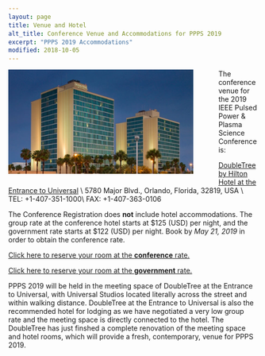 ```yaml
---
layout: page
title: Venue and Hotel
alt_title: Conference Venue and Accommodations for PPPS 2019
excerpt: "PPPS 2019 Accommodations"
modified: 2018-10-05
---
```

<div style="float:left;margin-right:10%;">
<img src="/images/hotel1.png" alt="DoubleTree Hotel" style="height:15em;margin-bottom:1em;">
</div>
<div class="gallery-ender"></div>

The conference venue for the 2019 IEEE Pulsed Power & Plasma Science Conference is:

[DoubleTree by Hilton Hotel at the Entrance to Universal](http://doubletree3.hilton.com/en/hotels/florida/doubletree-by-hilton-hotel-at-the-entrance-to-universal-orlando-MCOUNDT/index.html) \\
5780 Major Blvd., Orlando, Florida, 32819, USA \\
TEL: +1-407-351-1000\\
FAX: +1-407-363-0106

The Conference Registration does __not__ include hotel accommodations. The group rate at the conference hotel starts at $125 (USD) per night, and the government rate starts at $122 (USD) per night. Book by _May 21, 2019_ in order to obtain the conference rate.

[Click here to reserve your room at the __conference__ rate.](https://doubletree.hilton.com/en/dt/groups/personalized/M/MCOUNDT-IEE-20190620/index.jhtml)

[Click here to reserve your room at the __government__ rate.](https://doubletree.hilton.com/en/dt/groups/personalized/M/MCOUNDT-IE2-20190620/index.jhtml)


PPPS 2019 will be held in the meeting space of DoubleTree at the Entrance to Universal, with Universal Studios located literally across the street and within walking distance.  DoubleTree at the Entrance to Universal is also the recommended hotel for lodging as we have negotiated a very low group rate and the meeting space is directly connected to the hotel.  The DoubleTree has just finshed a complete renovation of the meeting space and hotel rooms, which will provide a fresh, contemporary, venue for PPPS 2019.





